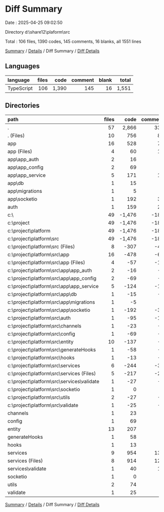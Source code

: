 # Diff Summary

Date : 2025-04-25 09:02:50

Directory d:\\share12\\plaform\\src

Total : 106 files,  1390 codes, 145 comments, 16 blanks, all 1551 lines

[Summary](results.md) / [Details](details.md) / Diff Summary / [Diff Details](diff-details.md)

## Languages
| language | files | code | comment | blank | total |
| :--- | ---: | ---: | ---: | ---: | ---: |
| TypeScript | 106 | 1,390 | 145 | 16 | 1,551 |

## Directories
| path | files | code | comment | blank | total |
| :--- | ---: | ---: | ---: | ---: | ---: |
| . | 57 | 2,866 | 333 | 196 | 3,395 |
| . (Files) | 10 | 756 | 81 | 38 | 875 |
| app | 16 | 528 | 70 | 66 | 664 |
| app (Files) | 4 | 60 | 19 | 18 | 97 |
| app\\app_auth | 2 | 16 | 3 | 5 | 24 |
| app\\app_config | 2 | 69 | 2 | 15 | 86 |
| app\\app_service | 5 | 171 | 13 | 7 | 191 |
| app\\db | 1 | 15 | 2 | 1 | 18 |
| app\\migrations | 1 | 5 | 0 | 6 | 11 |
| app\\socketio | 1 | 192 | 31 | 14 | 237 |
| auth | 1 | 159 | 20 | 10 | 189 |
| c:\\ | 49 | -1,476 | -188 | -180 | -1,844 |
| c:\\project | 49 | -1,476 | -188 | -180 | -1,844 |
| c:\\project\\platform | 49 | -1,476 | -188 | -180 | -1,844 |
| c:\\project\\platform\\src | 49 | -1,476 | -188 | -180 | -1,844 |
| c:\\project\\platform\\src (Files) | 8 | -307 | -49 | -29 | -385 |
| c:\\project\\platform\\src\\app | 16 | -478 | -69 | -71 | -618 |
| c:\\project\\platform\\src\\app (Files) | 4 | -57 | -18 | -18 | -93 |
| c:\\project\\platform\\src\\app\\app_auth | 2 | -16 | -3 | -5 | -24 |
| c:\\project\\platform\\src\\app\\app_config | 2 | -69 | -2 | -15 | -86 |
| c:\\project\\platform\\src\\app\\app_service | 5 | -124 | -13 | -12 | -149 |
| c:\\project\\platform\\src\\app\\db | 1 | -15 | -2 | -1 | -18 |
| c:\\project\\platform\\src\\app\\migrations | 1 | -5 | 0 | -6 | -11 |
| c:\\project\\platform\\src\\app\\socketio | 1 | -192 | -31 | -14 | -237 |
| c:\\project\\platform\\src\\auth | 1 | -95 | -11 | -17 | -123 |
| c:\\project\\platform\\src\\channels | 1 | -23 | -3 | -1 | -27 |
| c:\\project\\platform\\src\\config | 1 | -69 | -2 | -10 | -81 |
| c:\\project\\platform\\src\\entity | 10 | -137 | -5 | -16 | -158 |
| c:\\project\\platform\\src\\generateHooks | 1 | -58 | -3 | -2 | -63 |
| c:\\project\\platform\\src\\hooks | 1 | -13 | -3 | -4 | -20 |
| c:\\project\\platform\\src\\services | 6 | -244 | -35 | -19 | -298 |
| c:\\project\\platform\\src\\services (Files) | 5 | -217 | -26 | -10 | -253 |
| c:\\project\\platform\\src\\services\\validate | 1 | -27 | -9 | -9 | -45 |
| c:\\project\\platform\\src\\socketio | 1 | 0 | 0 | -1 | -1 |
| c:\\project\\platform\\src\\utils | 2 | -27 | -7 | -6 | -40 |
| c:\\project\\platform\\src\\validate | 1 | -25 | -1 | -4 | -30 |
| channels | 1 | 23 | 3 | 1 | 27 |
| config | 1 | 69 | 2 | 10 | 81 |
| entity | 13 | 207 | 9 | 20 | 236 |
| generateHooks | 1 | 58 | 3 | 2 | 63 |
| hooks | 1 | 13 | 3 | 4 | 20 |
| services | 9 | 954 | 134 | 33 | 1,121 |
| services (Files) | 8 | 914 | 123 | 27 | 1,064 |
| services\\validate | 1 | 40 | 11 | 6 | 57 |
| socketio | 1 | 0 | 0 | 1 | 1 |
| utils | 2 | 74 | 7 | 7 | 88 |
| validate | 1 | 25 | 1 | 4 | 30 |

[Summary](results.md) / [Details](details.md) / Diff Summary / [Diff Details](diff-details.md)